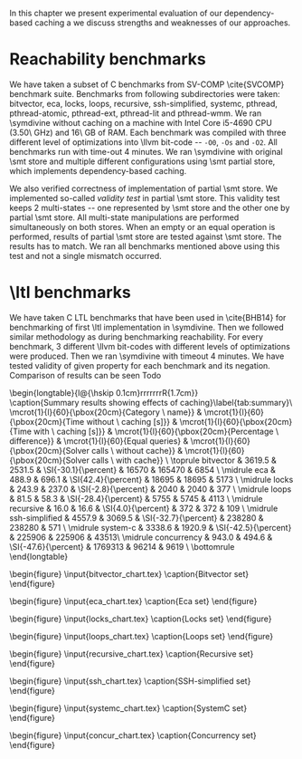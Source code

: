 In this chapter we present experimental evaluation of our dependency-based
caching a we discuss strengths and weaknesses of our approaches.

# Reachability benchmarks

We have taken a subset of C benchmarks from SV-COMP \cite{SVCOMP} benchmark
suite. Benchmarks from following subdirectories were taken: bitvector, eca,
locks, loops, recursive, ssh-simplified, systemc, pthread, pthread-atomic,
pthread-ext, pthread-lit and pthread-wmm. We ran \symdivine without caching on a
machine with Intel Core i5-4690 CPU (3.50\ GHz) and 16\ GB of RAM. Each
benchmark was compiled with three different level of optimizations into \llvm
bit-code -- `-O0`, `-Os` and `-O2`. All benchmarks run with time-out 4 minutes.
We ran \symdivine with original \smt store and multiple different configurations
using \smt partial store, which implements dependency-based caching.

We also verified correctness of implementation of partial \smt store. We
implemented so-called *validity test* in partial \smt store. This validity test
keeps 2 multi-states -- one represented by \smt store and the other one by
partial \smt store. All multi-state manipulations are performed simultaneously
on both stores. When an empty or an equal operation is performed, results of
partial \smt store are tested against \smt store. The results has to match. We
ran all benchmarks mentioned above using this test and not a single mismatch
occurred.

# \ltl benchmarks

We have taken C LTL benchmarks that have been used in \cite{BHB14} for
benchmarking of first \ltl implementation in \symdivine. Then we followed
similar methodology as during benchmarking reachability. For every benchmark, 3
different \llvm bit-codes with different levels of optimizations were produced.
Then we ran \symdivine with timeout 4 minutes. We have tested validity of given
property for each benchmark and its negation. Comparison of results can be seen
Todo


\begin{longtable}{l@{\hskip 0.1cm}rrrrrrrR{1.7cm}}  
    \caption{Summary results showing effects of caching}\label{tab:summary}\\   
    \mcrot{1}{l}{60}{\pbox{20cm}{Category  \\ name}} & \mcrot{1}{l}{60}{\pbox{20cm}{Time without \\ caching [s]}} & \mcrot{1}{l}{60}{\pbox{20cm}{Time with \\ caching [s]}} & \mcrot{1}{l}{60}{\pbox{20cm}{Percentage \\ difference}} & \mcrot{1}{l}{60}{Equal queries} & \mcrot{1}{l}{60}{\pbox{20cm}{Solver calls \\ without cache}} & \mcrot{1}{l}{60}{\pbox{20cm}{Solver calls \\ with cache}} \\ \toprule
    bitvector      & $3619.5$ & $2531.5$ & \SI{-30.1}{\percent} & $16570$   & 165470 & $6854$ \\ \midrule
    eca            & $488.9$  & $696.1$  & \SI{42.4}{\percent}  & $18695$   & 18695 & $5173$ \\ \midrule
    locks          & $243.9$  & $237.0$  & \SI{-2.8}{\percent}  & $2040$    & 2040 & $377$  \\ \midrule
    loops          & $81.5$   & $58.3$   & \SI{-28.4}{\percent} & $5755$    & 5745 & $4113$ \\ \midrule
    recursive      & $16.0$   & $16.6$   & \SI{4.0}{\percent}   & $372$     & 372 & $109$  \\ \midrule
    ssh-simplified & $4557.9$ & $3069.5$ & \SI{-32.7}{\percent} & $238280$  & 238280 & $571$  \\ \midrule
    system-c       & $3338.6$ & $1920.9$ & \SI{-42.5}{\percent} & $225906$  & $225906$ & $43513$\\ \midrule
    concurrency    & $943.0$  & $494.6$  & \SI{-47.6}{\percent} & $1769313$ & 96214 & $9619$ \\ \bottomrule
\end{longtable}

\begin{figure}
    \input{bitvector_chart.tex}
    \caption{Bitvector set}
\end{figure}

\begin{figure}
    \input{eca_chart.tex}
    \caption{Eca set}
\end{figure}

\begin{figure}
    \input{locks_chart.tex}
    \caption{Locks set}
\end{figure}

\begin{figure}
    \input{loops_chart.tex}
    \caption{Loops set}
\end{figure}

\begin{figure}
    \input{recursive_chart.tex}
    \caption{Recursive set}
\end{figure}

\begin{figure}
    \input{ssh_chart.tex}
    \caption{SSH-simplified set}
\end{figure}

\begin{figure}
    \input{systemc_chart.tex}
    \caption{SystemC set}
\end{figure}

\begin{figure}
    \input{concur_chart.tex}
    \caption{Concurrency set}
\end{figure}